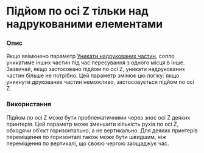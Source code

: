 Підйом по осі Z тільки над надрукованими елементами
====

### **Опис**

Якщо ввімкнено параметр [Уникати надрукованих частин](../path_optimization/travel_avoid_other_parts.md), сопло уникатиме інших частин під час пересування з одного місця в інше. Зазвичай, якщо застосовано підйом по осі Z, уникати надрукованих частин більше не потрібно. Цей параметр змінює цю логіку: якщо уникнути друкованих частин неможливо, застосовується підйом по осі Z.

### **Використання**

Підйом по осі Z може бути проблематичними через знос осі Z деяких принтерів. Цей параметр може зменшити кількість рухів по осі Z, обходячи об’єкт горизонтально, а не вертикально. Для деяких принтерів переміщення по горизонталі також може бути швидшим, ніж переміщення по вертикалі, що своєю чергою заощаджує час.
